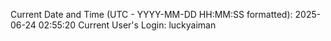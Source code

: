 Current Date and Time (UTC - YYYY-MM-DD HH:MM:SS formatted): 2025-06-24 02:55:20
Current User's Login: luckyaiman
